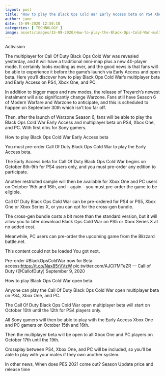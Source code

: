 ```yaml
---
layout: post
title: "How to play the Black Ops Cold War Early Access beta on PS4 Xbox One and PC HITC"
author: jane 
date: 15-09-2020 12:50:18 
categories: [ TECHNOLOGY ] 
image: assets/images/15-09-2020/How-to-play-the-Black-Ops-Cold-War-multiplayer-beta-on-PS4-Xbox-One-and-PC.jpg
---
```

Activision

The multiplayer for Call Of Duty Black Ops Cold War was revealed yesterday, and it will have a traditional mini-map plus a new 40-player mode. It certainly looks exciting as ever, and the good news is that fans will be able to experience it before the game’s launch via Early Access and open beta. Here you’ll discover how to play Black Ops Cold War’s multiplayer beta and Early Access on PS4, Xbox One, and PC.

In addition to bigger maps and new modes, the release of Treyarch’s newest instalment will also significantly change Warzone. Fans still have Season 6 of Modern Warfare and Warzone to anticipate, and this is scheduled to happen on September 30th which isn’t too far off.

Then, after the launch of Warzone Season 6, fans will be able to play the Black Ops Cold War Early Access and multiplayer beta on PS4, Xbox One, and PC. With first dibs for Sony gamers.

How to play Black Ops Cold War Early Access beta

You must pre-order Call Of Duty Black Ops Cold War to play the Early Access beta.

The Early Access beta for Call Of Duty Black Ops Cold War begins on October 8th-9th for PS4 users only, and you must pre-order any edition to participate.

Another restricted sample will then be available for Xbox One and PC users on October 15th and 16th, and – again – you must pre-order the game to be eligible.

Call Of Duty Black Ops Cold War can be pre-ordered for PS4 or PS5, Xbox One or Xbox Series X, or you can opt for the cross-gen bundle.

The cross-gen bundle costs a bit more than the standard version, but it will allow you to later download Black Ops Cold War on PS5 or Xbox Series X at no added cost.

Meanwhile, PC users can pre-order the upcoming game from the Blizzard battle.net.

This content could not be loaded You got next.



Pre-order #BlackOpsColdWar now for Beta access:https://t.co/Nax85rVVzW pic.twitter.com/AJCi7MTeZR — Call of Duty (@CallofDuty) September 9, 2020

How to play Black Ops Cold War open beta

Anyone can play the Call Of Duty Black Ops Cold War open multiplayer beta on PS4, Xbox One, and PC.

The Call Of Duty Black Ops Cold War open multiplayer beta will start on October 10th until the 12th for PS4 players only.

All Sony gamers will then be able to play with the Early Access Xbox One and PC gamers on October 15th and 16th.

Then the multiplayer beta will be open to all Xbox One and PC players on October 17th until the 19th.

Crossplay between PS4, Xbox One, and PC will be included, so you’ll be able to play with your mates if they own another system.

In other news, When does PES 2021 come out? Season Update price and release time